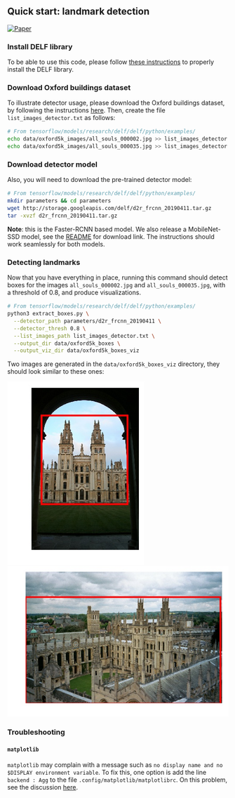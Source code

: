 ## Quick start: landmark detection

[![Paper](http://img.shields.io/badge/paper-arXiv.1812.01584-B3181B.svg)](https://arxiv.org/abs/1812.01584)

### Install DELF library

To be able to use this code, please follow
[these instructions](INSTALL_INSTRUCTIONS.md) to properly install the DELF
library.

### Download Oxford buildings dataset

To illustrate detector usage, please download the Oxford buildings dataset, by
following the instructions
[here](EXTRACTION_MATCHING.md#download-oxford-buildings-dataset). Then, create
the file `list_images_detector.txt` as follows:

```bash
# From tensorflow/models/research/delf/delf/python/examples/
echo data/oxford5k_images/all_souls_000002.jpg >> list_images_detector.txt
echo data/oxford5k_images/all_souls_000035.jpg >> list_images_detector.txt
```

### Download detector model

Also, you will need to download the pre-trained detector model:

```bash
# From tensorflow/models/research/delf/delf/python/examples/
mkdir parameters && cd parameters
wget http://storage.googleapis.com/delf/d2r_frcnn_20190411.tar.gz
tar -xvzf d2r_frcnn_20190411.tar.gz
```

**Note**: this is the Faster-RCNN based model. We also release a MobileNet-SSD
model, see the [README](README.md#pre-trained-models) for download link. The
instructions should work seamlessly for both models.

### Detecting landmarks

Now that you have everything in place, running this command should detect boxes
for the images `all_souls_000002.jpg` and `all_souls_000035.jpg`, with a
threshold of 0.8, and produce visualizations.

```bash
# From tensorflow/models/research/delf/delf/python/examples/
python3 extract_boxes.py \
  --detector_path parameters/d2r_frcnn_20190411 \
  --detector_thresh 0.8 \
  --list_images_path list_images_detector.txt \
  --output_dir data/oxford5k_boxes \
  --output_viz_dir data/oxford5k_boxes_viz
```

Two images are generated in the `data/oxford5k_boxes_viz` directory, they should
look similar to these ones:

![DetectionExample1](delf/python/examples/detection_example_1.jpg)
![DetectionExample2](delf/python/examples/detection_example_2.jpg)

### Troubleshooting

#### `matplotlib`

`matplotlib` may complain with a message such as `no display name and no
$DISPLAY environment variable`. To fix this, one option is add the line
`backend : Agg` to the file `.config/matplotlib/matplotlibrc`. On this problem,
see the discussion
[here](https://stackoverflow.com/questions/37604289/tkinter-tclerror-no-display-name-and-no-display-environment-variable).
